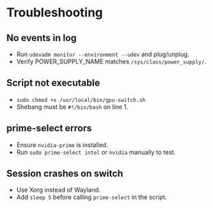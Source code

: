 # Troubleshooting

## No events in log

- Run `udevadm monitor --environment --udev` and plug/unplug.
- Verify POWER_SUPPLY_NAME matches `/sys/class/power_supply/`.

## Script not executable

- `sudo chmod +x /usr/local/bin/gpu-switch.sh`
- Shebang must be `#!/bin/bash` on line 1.

## prime-select errors

- Ensure `nvidia-prime` is installed.
- Run `sudo prime-select intel` or `nvidia` manually to test.

## Session crashes on switch

- Use Xorg instead of Wayland.
- Add `sleep 5` before calling `prime-select` in the script.
